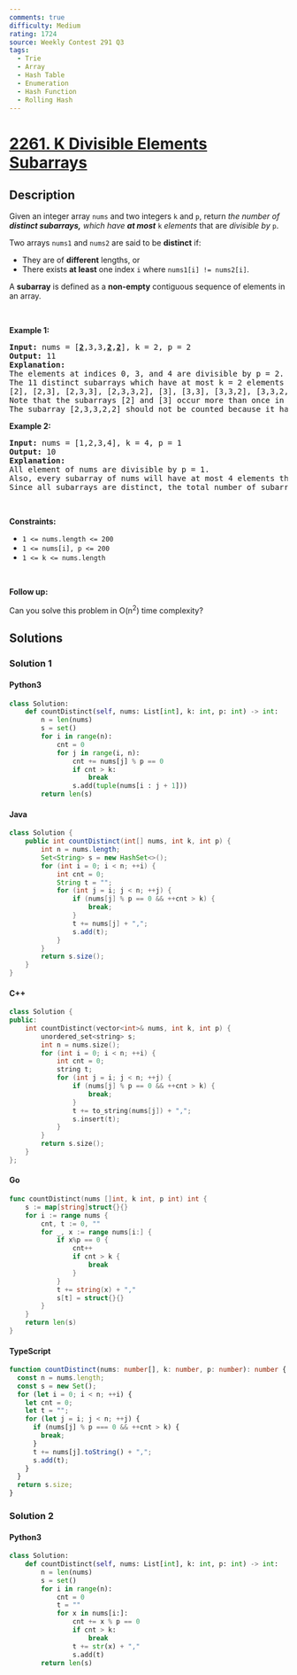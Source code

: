 ```yaml
---
comments: true
difficulty: Medium
rating: 1724
source: Weekly Contest 291 Q3
tags:
  - Trie
  - Array
  - Hash Table
  - Enumeration
  - Hash Function
  - Rolling Hash
---
```


<!-- problem:start -->

# [2261. K Divisible Elements Subarrays](https://leetcode.com/problems/k-divisible-elements-subarrays)

## Description

<!-- description:start -->

<p>Given an integer array <code>nums</code> and two integers <code>k</code> and <code>p</code>, return <em>the number of <strong>distinct subarrays,</strong> which have <strong>at most</strong></em> <code>k</code> <em>elements </em>that are <em>divisible by</em> <code>p</code>.</p>

<p>Two arrays <code>nums1</code> and <code>nums2</code> are said to be <strong>distinct</strong> if:</p>

<ul>
	<li>They are of <strong>different</strong> lengths, or</li>
	<li>There exists <strong>at least</strong> one index <code>i</code> where <code>nums1[i] != nums2[i]</code>.</li>
</ul>

<p>A <strong>subarray</strong> is defined as a <strong>non-empty</strong> contiguous sequence of elements in an array.</p>

<p>&nbsp;</p>
<p><strong class="example">Example 1:</strong></p>

<pre>
<strong>Input:</strong> nums = [<u><strong>2</strong></u>,3,3,<u><strong>2</strong></u>,<u><strong>2</strong></u>], k = 2, p = 2
<strong>Output:</strong> 11
<strong>Explanation:</strong>
The elements at indices 0, 3, and 4 are divisible by p = 2.
The 11 distinct subarrays which have at most k = 2 elements divisible by 2 are:
[2], [2,3], [2,3,3], [2,3,3,2], [3], [3,3], [3,3,2], [3,3,2,2], [3,2], [3,2,2], and [2,2].
Note that the subarrays [2] and [3] occur more than once in nums, but they should each be counted only once.
The subarray [2,3,3,2,2] should not be counted because it has 3 elements that are divisible by 2.
</pre>

<p><strong class="example">Example 2:</strong></p>

<pre>
<strong>Input:</strong> nums = [1,2,3,4], k = 4, p = 1
<strong>Output:</strong> 10
<strong>Explanation:</strong>
All element of nums are divisible by p = 1.
Also, every subarray of nums will have at most 4 elements that are divisible by 1.
Since all subarrays are distinct, the total number of subarrays satisfying all the constraints is 10.
</pre>

<p>&nbsp;</p>
<p><strong>Constraints:</strong></p>

<ul>
	<li><code>1 &lt;= nums.length &lt;= 200</code></li>
	<li><code>1 &lt;= nums[i], p &lt;= 200</code></li>
	<li><code>1 &lt;= k &lt;= nums.length</code></li>
</ul>

<p>&nbsp;</p>
<p><strong>Follow up:</strong></p>

<p>Can you solve this problem in O(n<sup>2</sup>) time complexity?</p>

<!-- description:end -->

## Solutions

<!-- solution:start -->

### Solution 1

<!-- tabs:start -->

#### Python3

```python
class Solution:
    def countDistinct(self, nums: List[int], k: int, p: int) -> int:
        n = len(nums)
        s = set()
        for i in range(n):
            cnt = 0
            for j in range(i, n):
                cnt += nums[j] % p == 0
                if cnt > k:
                    break
                s.add(tuple(nums[i : j + 1]))
        return len(s)
```

#### Java

```java
class Solution {
    public int countDistinct(int[] nums, int k, int p) {
        int n = nums.length;
        Set<String> s = new HashSet<>();
        for (int i = 0; i < n; ++i) {
            int cnt = 0;
            String t = "";
            for (int j = i; j < n; ++j) {
                if (nums[j] % p == 0 && ++cnt > k) {
                    break;
                }
                t += nums[j] + ",";
                s.add(t);
            }
        }
        return s.size();
    }
}
```

#### C++

```cpp
class Solution {
public:
    int countDistinct(vector<int>& nums, int k, int p) {
        unordered_set<string> s;
        int n = nums.size();
        for (int i = 0; i < n; ++i) {
            int cnt = 0;
            string t;
            for (int j = i; j < n; ++j) {
                if (nums[j] % p == 0 && ++cnt > k) {
                    break;
                }
                t += to_string(nums[j]) + ",";
                s.insert(t);
            }
        }
        return s.size();
    }
};
```

#### Go

```go
func countDistinct(nums []int, k int, p int) int {
	s := map[string]struct{}{}
	for i := range nums {
		cnt, t := 0, ""
		for _, x := range nums[i:] {
			if x%p == 0 {
				cnt++
				if cnt > k {
					break
				}
			}
			t += string(x) + ","
			s[t] = struct{}{}
		}
	}
	return len(s)
}
```

#### TypeScript

```ts
function countDistinct(nums: number[], k: number, p: number): number {
  const n = nums.length;
  const s = new Set();
  for (let i = 0; i < n; ++i) {
    let cnt = 0;
    let t = "";
    for (let j = i; j < n; ++j) {
      if (nums[j] % p === 0 && ++cnt > k) {
        break;
      }
      t += nums[j].toString() + ",";
      s.add(t);
    }
  }
  return s.size;
}
```

<!-- tabs:end -->

<!-- solution:end -->

<!-- solution:start -->

### Solution 2

<!-- tabs:start -->

#### Python3

```python
class Solution:
    def countDistinct(self, nums: List[int], k: int, p: int) -> int:
        n = len(nums)
        s = set()
        for i in range(n):
            cnt = 0
            t = ""
            for x in nums[i:]:
                cnt += x % p == 0
                if cnt > k:
                    break
                t += str(x) + ","
                s.add(t)
        return len(s)
```

<!-- tabs:end -->

<!-- solution:end -->

<!-- problem:end -->

